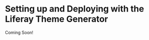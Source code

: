 # Setting up and Deploying with the Liferay Theme Generator

Coming Soon!

<!--

#### Exercise Goals

* Use the NPM Theme generator to quickly generate and deploy a theme
	* Set up a local instance of Liferay
	* Install the NPM tools to create and deploy front-end modules
	* Create a basic Theme Module
	* Deploy the basic Theme Module to the local instance of Liferay
	* Select the Theme Module on the platform

</div>

#### Install a Liferay Tomcat Bundle in a New Bundles Folder
1. **Create** a new _`bundles`_  folder in your liferay folder so that you have a directory that looks like this:
	* Windows: _C:\liferay\bundles_
	* Unix Systems: _[user-home]/liferay/bundles_
2. **Expand** the `liferay-dxp-[version]`  file to the bundles directory.  
	* Windows: liferay-dxp-[version].zip
	* Unix Systems: liferay-dxp-[version].tar.gz

_Note: This file can be found in the software materials provided by the instructor. Windows' built-in archive tool causes problems with Liferay when it tries to extract the large .zip file. We recommend using a third-party tool, like 7-Zip or WinZip._

#### Set the Tomcat Bundle to Developer Mode
1. **Copy** the _portal-ext.properties_ file from this module's exercise folder.
2. **Paste** the file into the _Liferay Home_ folder.
	* Windows: _C:\liferay\bundles\liferay-dxp-[version]_
	* Unix Systems: _[user-home]/liferay/bundles/liferay-dxp-[version]_

#### Install Node
1. **Go to** [https://nodejs.org/en/](https://nodejs.org/en/).
2. **Click** the appropriate installer for your operating system.
3. **Click** through the installer.
4. **Open** a _Command Line/Terminal_ window.  
5. **Run** `node -v`  in your _Command Line_ to verify your installation once you have installed node.js and npm.
6. Run `npm -version`  to double-check that the appropriate version is installed.

_Note: It is possible you may run into errors with some versions of Node. To avoid this, we recommend using Node version 16.13.2 and npm version 8.x.x._

#### Mac OSX and Linux: Redirect the NPM Global Command
1. **Create** a `.npmrc`  file in your user home.
	* You can navigate here in your _Terminal_ using `cd ~/[username]`.
2. **Add** the following in your `.npmrc`  file:
```
prefix=/Users/[username]/.npm-packages
```
3. **Save** the file.
4. **Open** your `.profile` file.
	* Use the shortcut `CMD + SHIFT + .`  to view hidden files in your user home.
5. **Add** the following to your `.profile`  file:
```
export NPM_PACKAGES=/Users/[username]/.npm-packages
export PATH=${PATH}:${NPM_PACKAGES}/bin
```
6. **Save** the file.
7. **Restart** the _Terminal_ for the changes to take place.

<br />

#### Install Yeoman and the Liferay Theme Generator
1. **Run** `npm install -g yo gulp`  to install the Yeoman and Gulp dependency.  
2. **Run** `npm install -g generator-liferay-theme@10.x.x`  to install the Liferay Theme Generator.
3. **Run** `yo`  in the _Command Line/Terminal_ to see that the generator is installed.  
	* Type _Y or N_ if an initial prompt asks to collect data.    
4. **Choose** _Get me out of here!_

<br />

#### Start the Liferay-Tomcat Bundle
1. **Go to** the Tomcat server's `bin`  directory:
	* Windows: _C:\liferay\bundles\liferay-dxp-[version]\tomcat-[version]\bin_ in the file manager
	* Mac/Linux: _[userhome]/liferay/bundles/liferay-dxp-[version]/tomcat-[version]/bin_ using the _Terminal_
2. **Start** the Tomcat Server:
	* Windows: **Double-click** on the `startup.bat`.  
	* Mac/Linux: **Run** `./catalina.sh run`  in your _Terminal_.

#### Deploy the Activation Key
1. **Copy** the _activation-key-digitalenterprisedevelopment-7.3-liferaycom.xml_ file from your provided materials.
2. **Paste** the file into your _liferay-dxp-[version]/deploy_ folder.

<br />

#### Complete the Liferay Setup Wizard
1. **Go to** _localhost:8080_ in the browser.
2. **Type** _Livingstone Hotels & Resorts_ as the _Portal Name_.
3. **Type** _Josiah_ for the _First Name_.
4. **Type** _Copeland_ for the _Last Name_.
5. **Type** `josiah.copeland@livingstone.com`  for the _Email_.
6. **Click** _Finish Configuration_.
7. **Click** _I Agree_ for the _Terms of Use_ placeholder.
8. **Type** a new password for your account.
9. **Click** _Save_.
10. **Choose** a password reminder query.
11. **Type** in an answer.
12. **Click** _Save_.

#### Create a New Theme to Deploy
1. **Go to** your _`liferay`_  folder in your _Command Line/Terminal_.
	* Windows: _C:\liferay_
	* Unix Systems: _[userhome]/liferay_
2. **Run** _yo liferay-theme_.
3. **Type** _My Test Theme_ for the _theme name_.
4. **Press** _Enter_  to accept the default _themeId_.
5. **Choose** _7.4_  for the _version_.
6. **Type** _N_  when asked to use _Font Awesome_ in the theme.
	* Font Awesome is no longer included by default and using it may cause errors. 
7. **Choose** _Local App Server_  for the _deployment strategy_.
8. **Add** the app server directory path:
	* Windows: _C:\liferay\bundles\liferay-dxp-[version]\tomcat-[version]_
	* Unix Systems: _[user-home]/liferay/bundles/liferay-dxp-[version]/tomcat-[version]_
9. **Press** _Enter_ to accept the default url.

<div class="note">
Note: Liferay themes created with the theme generator are bundled with Gulp. In order to run Gulp locally from the command line, we must add a script to the package.json file. Additionally, some setups run into issues running scripts with npm. If this is the case, try creating an .npmrc file in the root of your project and add the <code>ignore-scripts=false</code> configuration.
</div>

#### Deploy the Theme
1. **Go to** your new theme directory in the _Command Line/Terminal_:
	* Windows: _C:\liferay\my-test-theme_
	* Unix Systems: _[userhome]/liferay/my-test-theme_
* **Run** _npm run deploy_ in the _Command Line/Terminal_.

#### Select the New Theme on the Platform
1. **Log in** to _localhost:8080_ if you're not already logged in.
2. **Open** the _Menu_.
3. **Go to** _`Site Builder > Pages`_ in the _Site Administration_ panel.
4. **Click** on the configuration icon next to _Public Pages_.
5. **Click** the _Change Current Theme_ button.
6. **Choose** the _My Test_ theme.
7. **Click** _Save_.
8. **Click** _Home_ in the _Site Administration_ panel to see the base theme without any customization.
	* Note: My Test Theme does not include a login portlet. Be sure to change the theme back to Classic if you need to close your instance. 

<br />

---

#### Bonus Exercises
1. Change the theme back to the _Classic_ theme.
2. Explore the new theme project and add some css to the _custom.scss_ file in the _src_ folder and deploy the changes.

-->